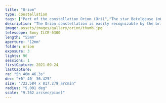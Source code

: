 ```yaml
---
title: "Orion"
type: Constellation
tags: ["Part of the constellation Orion (Ori)","The star Betelgeuse (αOri)","Betelgeuse","The star Bellatrix (γOri)","Bellatrix","The star Alnilam (εOri)","The star Alnitak (ζOri)","The star Mintaka (δOri)","The star ιOri","NGC1976","M42","IC434","NGC2024","NGC1982","M43","The star σOri","The star ηOri","The star 32Ori","NGC2112","Great Orion Nebula","Orion Nebula","Mairan's Nebula","Flame Nebula","Orion B"]
description: "The Orion constellation is easily recognizable by the bright red Betelgeuse 'shoulder', three stars to form the 'belt' and a sword tipped with a nebula visible to the naked eye."
image: assets/images/gallery/orion/thumb.jpg
telescope: Sony ILCE-6300
length: "55mm"
aperture: "12mm"
folder: orion
exposure: 3
lights: 96 
sessions: 1
firstCapture: 2021-09-24 
lastCapture:
ra: "5h 40m 46.3s"
dec: "+0° 40' 36.425"
size: "722.584 x 817.279 arcmin"
radius: "9.091 deg"
scale: "9.762 arcsec/pixel"
---
```

